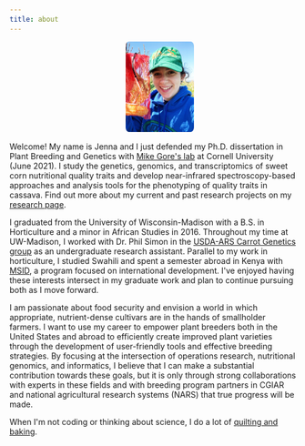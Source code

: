 ```yaml
---
title: about
---
```


<ul style="center">
	<center><img class="TextWrap" src="/assets/images/about.jpg" alt="Jenna Hershberger" style="width:25%; height:25%; object-fit:cover;border-radius:5%"></center>
</ul>

Welcome! My name is Jenna and I just defended my Ph.D. dissertation in Plant Breeding and Genetics with [Mike Gore's lab](http://blogs.cornell.edu/gorelab/) at Cornell University (June 2021). I study the genetics, genomics, and transcriptomics of sweet corn nutritional quality traits and develop near-infrared spectroscopy-based approaches and analysis tools for the phenotyping of quality traits in cassava. Find out more about my current and past research projects on my [research page](#research).

I graduated from the University of Wisconsin-Madison with a B.S. in Horticulture and a minor in African Studies in 2016. Throughout my time at UW-Madison, I worked with Dr. Phil Simon in the [USDA-ARS Carrot Genetics group](https://vcru.wisc.edu/simon/) as an undergraduate research assistant. Parallel to my work in horticulture, I studied Swahili and spent a semester abroad in Kenya with [MSID](https://umabroad.umn.edu/programs/msid-philosophy), a program focused on international development. I've enjoyed having these interests intersect in my graduate work and plan to continue pursuing both as I move forward.

I am passionate about food security and envision a world in which appropriate, nutrient-dense cultivars are in the hands of smallholder farmers. I want to use my career to empower plant breeders both in the United States and abroad to efficiently create improved plant varieties through the development of user-friendly tools and effective breeding strategies. By focusing at the intersection of operations research, nutritional genomics, and informatics, I believe that I can make a substantial contribution towards these goals, but it is only through strong collaborations with experts in these fields and with breeding program partners in CGIAR and national agricultural research systems (NARS) that true progress will be made.

When I'm not coding or thinking about science, I do a lot of [quilting and baking](https://www.instagram.com/jenna.m.hershberger/).

